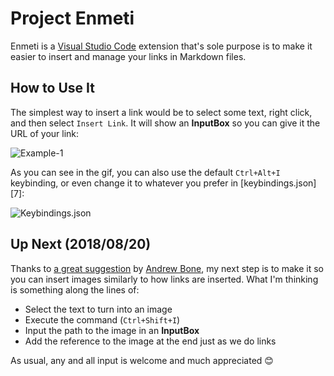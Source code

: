 # Project Enmeti

Enmeti is a [Visual Studio Code][0] extension that's sole purpose is to make it easier to insert and manage your links in Markdown files.

## How to Use It

The simplest way to insert a link would be to select some text, right click, and then select `Insert Link`. It will show an **InputBox** so you can give it the URL of your link:

![Example-1][1]

As you can see in the gif, you can also use the default `Ctrl+Alt+I` keybinding, or even change it to whatever you prefer in [keybindings.json][7]:

![Keybindings.json][2]

## Up Next (2018/08/20)

Thanks to [a great suggestion][3] by [Andrew Bone][4], my next step is to make it so you can insert images similarly to how links are inserted. What I'm thinking is something along the lines of:

- Select the text to turn into an image
- Execute the command (`Ctrl+Shift+I`)
- Input the path to the image in an **InputBox**
- Add the reference to the image at the end just as we do links

As usual, any and all input is welcome and much appreciated 😊

[0]: http://code.visualstudio.com
[1]: https://i.imgur.com/1XHFVoq.gif
[2]: https://i.imgur.com/7NKAy7e.png
[3]: https://dev.to/link2twenty/comment/4k81
[4]: https://dev.to/link2twenty